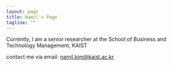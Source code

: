 ```yaml
---
layout: page
title: Namil's Page
tagline: ""
---
```




Currently, I am a senior researcher at the School of Business and Technology Management, KAIST

contact me via email: [namil.kim@kaist.ac.kr](namil.kim@kaist.ac.kr)
